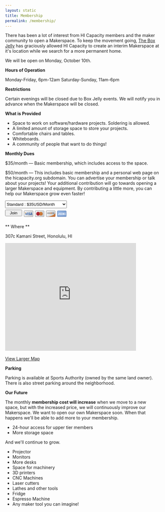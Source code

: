 ```yaml
---
layout: static
title: Membership
permalink: /membership/
---
```

There has been a lot of interest from HI Capacity members and the maker community to open a Makerspace. To keep the movement going, [The Box Jelly](http://theboxjelly.com/) has graciously allowed HI Capacity to create an interim Makerspace at it's location while we search for a more permanent home.

We will be open on Monday, October 10th.

**Hours of Operation**

Monday-Friday, 6pm-12am
Saturday-Sunday, 11am-6pm

**Restrictions**

Certain evenings will be closed due to Box Jelly events. We will notify you in advance when the Makerspace will be closed.

**What is Provided**

* Space to work on software/hardware projects. Soldering is allowed.
* A limited amount of storage space to store your projects.
* Comfortable chairs and tables.
* Whiteboards.
* A community of people that want to do things!

**Monthly Dues**

$35/month &mdash; Basic membership, which includes access to the space.

$50/month &mdash; This includes basic membership and a personal web page on the hicapacity.org subdomain. You can advertise your membership or talk about your projects! Your additional contribution will go towards opening a larger Makerspace and equipment. By contributing a little more, you can help our Makerspace grow even faster!


<div> <!-- Membership Widget -->
  <form action="https://www.paypal.com/cgi-bin/webscr" method="post">
    <input type="hidden" name="cmd" value="_s-xclick">
    <input type="hidden" name="hosted_button_id" value="WUKL7QM723BC6">
    <input type="hidden" name="on0" value="Select type">
      <select name="os0" style="width: 200px; height: 25px;" id="normalSelect">
        <option value="Standard">Standard : $35USD/Month</option>
        <option value="Help us grow">Help us grow : $50USD/Month</option>
      </select> 
    <input type="hidden" name="currency_code" value="USD">
    <div style="width: 100%;">
      <div style="float:left; padding-top: 5px">
        <input type="submit" name="submit" value="Join" style="width: 55px" class="btn primary">
      </div>
      <div style="padding-left: 5px; float:left;">
        <img src="/img/card_visa.png" style="padding-top: 2px">
        <img src="/img/card_mastercard.png" style="padding-top: 2px">
        <img src="/img/card_discover.png" style="padding-top: 2px">
        <img src="/img/card_amex.png" style="padding-top: 2px">              
      </div>
    </div>
    <div style="clear:both;"></div>          
  </form>
</div>

** Where **

307c Kamani Street, Honolulu, HI
<div>
  <iframe src="http://maps.google.com/maps?f=q&amp;source=s_q&amp;hl=en&amp;geocode=&amp;q=The+Box+Jelly,+Kamani+Street,+Honolulu,+HI&amp;aq=0&amp;sll=37.0625,-95.677068&amp;sspn=46.946584,88.857422&amp;vpsrc=0&amp;ie=UTF8&amp;hq=The+Box+Jelly,&amp;hnear=Kamani+St,+Honolulu,+Hawaii&amp;t=m&amp;ll=21.296642,-157.856993&amp;spn=0.006295,0.006295&amp;output=embed" frameborder="0" marginwidth="0" marginheight="0" scrolling="no" width="425" height="350"></iframe><br>
</div>

[View Larger Map](http://maps.google.com/maps?f=q&amp;source=embed&amp;hl=en&amp;geocode=&amp;q=The+Box+Jelly,+Kamani+Street,+Honolulu,+HI&amp;aq=0&amp;sll=37.0625,-95.677068&amp;sspn=46.946584,88.857422&amp;vpsrc=0&amp;ie=UTF8&amp;hq=The+Box+Jelly,&amp;hnear=Kamani+St,+Honolulu,+Hawaii&amp;t=m&amp;ll=21.296642,-157.856993&amp;spn=0.006295,0.006295)

**Parking**

Parking is available at Sports Authority (owned by the same land owner). There is also street parking around the neighborhood.

**Our Future**

The monthly **membership cost will increase** when we move to a new space, but with the increased price, we will continuously improve our Makerspace. We want to open our own Makerspace soon. When that happens we'll be able to add more to your membership.

* 24-hour access for upper tier members
* More storage space

And we'll continue to grow.

* Projector
* Monitors
* More desks
* Space for machinery
* 3D printers
* CNC Machines
* Laser cutters
* Lathes and other tools
* Fridge
* Espresso Machine
* Any maker tool you can imagine!